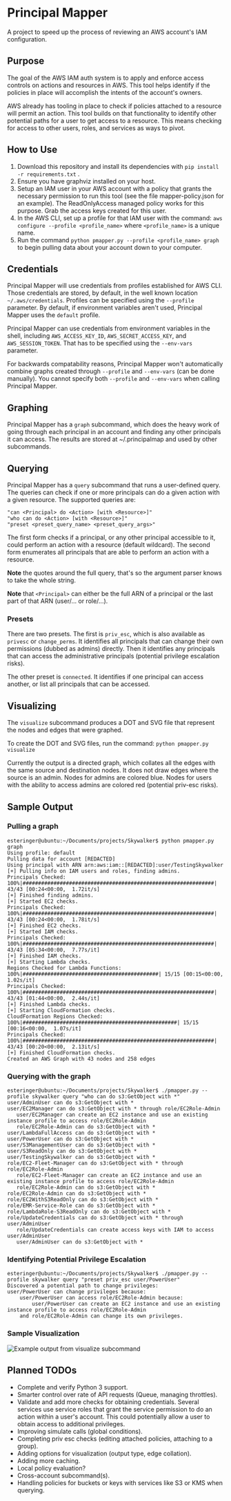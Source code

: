 # Principal Mapper

A project to speed up the process of reviewing an AWS account's IAM 
configuration.

## Purpose

The goal of the AWS IAM auth system is to apply and enforce access controls 
on actions and resources in AWS. This tool helps identify if the policies in 
place will accomplish the intents of the account's owners. 

AWS already has tooling in place to check if policies attached to a resource 
will permit an action. This tool builds on that functionality to identify 
other potential paths for a user to get access to a resource. This means 
checking for access to other users, roles, and services as ways to pivot. 

## How to Use

1. Download this repository and install its dependencies with
`pip install -r requirements.txt` .
2. Ensure you have graphviz installed on your host.
3. Setup an IAM user in your AWS account with a policy that grants the 
necessary permission to run this tool (see the file mapper-policy.json for an 
example). The ReadOnlyAccess managed policy works for this purpose. Grab the 
access keys created for this user.
4. In the AWS CLI, set up a profile for that IAM user with the command:
`aws configure --profile <profile_name>` where `<profile_name>` is a unique name.
5. Run the command `python pmapper.py --profile <profile_name> graph`
to begin pulling data about your account down to your computer. 

## Credentials

Principal Mapper will use credentials from profiles established for AWS CLI. 
Those credentials are stored, by default, in the well known location 
`~/.aws/credentials`. Profiles can be specified using the `--profile` parameter. By 
default, if environment variables aren't used, Principal Mapper uses the `default` 
profile.

Principal Mapper can use credentials from environment variables in the shell, 
including `AWS_ACCESS_KEY_ID`, `AWS_SECRET_ACCESS_KEY`, and `AWS_SESSION_TOKEN`. 
That has to be specified using the `--env-vars` parameter.

For backwards compatability reasons, Principal Mapper won't automatically combine 
graphs created through `--profile` and `--env-vars` (can be done manually). You 
cannot specify both `--profile` and `--env-vars` when calling Principal Mapper.

## Graphing

Principal Mapper has a `graph` subcommand, which does the heavy work of going 
through each principal in an account and finding any other principals it can 
access. The results are stored at ~/.principalmap and used by other 
subcommands.

## Querying

Principal Mapper has a `query` subcommand that runs a user-defined query. The 
queries can check if one or more principals can do a given action with a given 
resource. The supported queries are:

```
"can <Principal> do <Action> [with <Resource>]"
"who can do <Action> [with <Resource>]"
"preset <preset_query_name> <preset_query_args>"
```

The first form checks if a principal, or any other principal accessible to it, 
could perform an action with a resource (default wildcard). The second form 
enumerates all principals that are able to perform an action with a resource.

**Note** the quotes around the full query, that's so the argument parser knows to 
take the whole string.

**Note** that `<Principal>` can either be the full ARN of a principal or the 
last part of that ARN (user/... or role/...).

### Presets

There are two presets. The first is `priv_esc`, which is also available as 
`privesc` or `change_perms`. It identifies all principals that can change 
their own permissions (dubbed as admins) directly. Then it identifies any 
principals that can access the administrative principals (potential privilege 
escalation risks).

The other preset is `connected`. It identifies if one principal can access 
another, or list all principals that can be accessed.

## Visualizing

The `visualize` subcommand produces a DOT and SVG file that represent the nodes 
and edges that were graphed. 

To create the DOT and SVG files, run the command:
`python pmapper.py visualize`

Currently the output is a directed graph, which collates all the edges with 
the same source and destination nodes. It does not draw edges where the source 
is an admin. Nodes for admins are colored blue. Nodes for users with the 
ability to access admins are colored red (potential priv-esc risks).

## Sample Output

### Pulling a graph

```
esteringer@ubuntu:~/Documents/projects/Skywalker$ python pmapper.py graph
Using profile: default
Pulling data for account [REDACTED]
Using principal with ARN arn:aws:iam::[REDACTED]:user/TestingSkywalker
[+] Pulling info on IAM users and roles, finding admins.
Principals Checked: 100%|##############################################################| 43/43 [00:24<00:00,  1.72it/s]
[+] Finished finding admins.
[+] Started EC2 checks.
Principals Checked: 100%|##############################################################| 43/43 [00:24<00:00,  1.78it/s]
[+] Finished EC2 checks.
[+] Started IAM checks.
Principals Checked: 100%|##############################################################| 43/43 [05:34<00:00,  7.77s/it]
[+] Finished IAM checks.
[+] Starting Lambda checks.
Regions Checked for Lambda Functions: 100%|############################################| 15/15 [00:15<00:00,  1.02s/it]
Principals Checked: 100%|##############################################################| 43/43 [01:44<00:00,  2.44s/it]
[+] Finished Lambda checks.
[+] Starting CloudFormation checks.
CloudFormation Regions Checked: 100%|##################################################| 15/15 [00:16<00:00,  1.07s/it]
Principals Checked: 100%|##############################################################| 43/43 [00:20<00:00,  2.13it/s]
[+] Finished CloudFormation checks.
Created an AWS Graph with 43 nodes and 258 edges

```

### Querying with the graph

```
esteringer@ubuntu:~/Documents/projects/Skywalker$ ./pmapper.py --profile skywalker query "who can do s3:GetObject with *"
user/AdminUser can do s3:GetObject with *
user/EC2Manager can do s3:GetObject with * through role/EC2Role-Admin
   user/EC2Manager can create an EC2 instance and use an existing instance profile to access role/EC2Role-Admin
   role/EC2Role-Admin can do s3:GetObject with *
user/LambdaFullAccess can do s3:GetObject with *
user/PowerUser can do s3:GetObject with *
user/S3ManagementUser can do s3:GetObject with *
user/S3ReadOnly can do s3:GetObject with *
user/TestingSkywalker can do s3:GetObject with *
role/EC2-Fleet-Manager can do s3:GetObject with * through role/EC2Role-Admin
   role/EC2-Fleet-Manager can create an EC2 instance and use an existing instance profile to access role/EC2Role-Admin
   role/EC2Role-Admin can do s3:GetObject with *
role/EC2Role-Admin can do s3:GetObject with *
role/EC2WithS3ReadOnly can do s3:GetObject with *
role/EMR-Service-Role can do s3:GetObject with *
role/LambdaRole-S3ReadOnly can do s3:GetObject with *
role/UpdateCredentials can do s3:GetObject with * through user/AdminUser
   role/UpdateCredentials can create access keys with IAM to access user/AdminUser
   user/AdminUser can do s3:GetObject with *
```

### Identifying Potential Privilege Escalation

```
esteringer@ubuntu:~/Documents/projects/Skywalker$ ./pmapper.py --profile skywalker query "preset priv_esc user/PowerUser"
Discovered a potential path to change privileges:
user/PowerUser can change privileges because:
	user/PowerUser can access role/EC2Role-Admin because: 
		user/PowerUser can create an EC2 instance and use an existing instance profile to access role/EC2Role-Admin
	and role/EC2Role-Admin can change its own privileges.

```

### Sample Visualization

![Example output from visualize subcommand](/example_output.png)

## Planned TODOs

* Complete and verify Python 3 support.
* Smarter control over rate of API requests (Queue, managing throttles).
* Validate and add more checks for obtaining credentials. Several services use
service roles that grant the service permission to do an action within a user's 
account. This could potentially allow a user to obtain access to additional 
privileges. 
* Improving simulate calls (global conditions).
* Completing priv esc checks (editing attached policies, attaching to a group).
* Adding options for visualization (output type, edge collation).
* Adding more caching. 
* Local policy evaluation?
* Cross-account subcommand(s).
* Handling policies for buckets or keys with services like S3 or KMS when 
querying.
